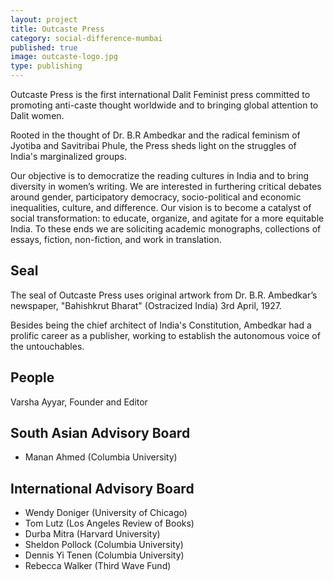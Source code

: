 ```yaml
---
layout: project
title: Outcaste Press
category: social-difference-mumbai
published: true
image: outcaste-logo.jpg
type: publishing
---
```


Outcaste Press is the first international Dalit Feminist press committed to
promoting anti-caste thought worldwide and to bringing global attention to
Dalit women.

Rooted in the thought of Dr. B.R Ambedkar and the radical feminism of Jyotiba
and Savitribai Phule, the Press sheds light on the struggles of India's
marginalized groups.

Our objective is to democratize the reading cultures in India and to bring
diversity in women’s writing. We are interested in furthering critical debates
around gender, participatory democracy, socio-political and economic
inequalities, culture, and difference. Our vision is to become a catalyst of
social transformation: to educate, organize, and agitate for a more equitable
India. To these ends we are soliciting academic monographs, collections of
essays, fiction, non-fiction, and work in translation.

## Seal

The seal of Outcaste Press uses original artwork from Dr. B.R. Ambedkar’s
newspaper, "Bahishkrut Bharat" (Ostracized India) 3rd April, 1927.

Besides being the chief architect of India's Constitution, Ambedkar had a
prolific career as a publisher, working to establish the autonomous voice of
the untouchables.

## People

Varsha Ayyar, Founder and Editor

## South Asian Advisory Board

- Manan Ahmed (Columbia University)

## International Advisory Board

- Wendy Doniger (University of Chicago)
- Tom Lutz (Los Angeles Review of Books)
- Durba Mitra (Harvard University)
- Sheldon Pollock (Columbia University)
- Dennis Yi Tenen (Columbia University)
- Rebecca Walker (Third Wave Fund)

